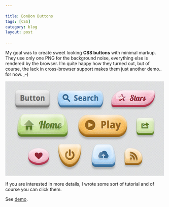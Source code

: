 ```yaml
---

title: BonBon Buttons
tags: [CSS]
category: blog
layout: post

---
```


My goal was to create sweet looking __CSS buttons__ with minimal markup. They use only one PNG for the background noise, everything else is rendered by the browser. I’m quite happy how they turned out, but of course, the lack in cross-browser support makes them just another demo.. for now. ;-)

![BonBon Buttons](/img/posts/bonbon-buttons.jpg)

If you are interested in more details, I wrote some sort of tutorial and of course you can click them.

See [demo](http://archive.simurai.com/lab/buttons/).
